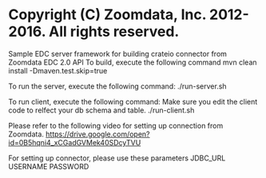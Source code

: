 # Copyright (C) Zoomdata, Inc. 2012-2016. All rights reserved.

Sample EDC server framework for building crateio connector from Zoomdata EDC 2.0 API
To build, execute the following command
mvn clean install -Dmaven.test.skip=true

To run the server, execute the following command:
./run-server.sh

To run client, execute the following command:
Make sure you edit the client code to relfect your db schema and table.
./run-client.sh


Please refer to the following video for setting up connection from Zoomdata.
https://drive.google.com/open?id=0B5hqni4_xCGadGVMek40SDcyTVU

For setting up connector, please use these parameters 
JDBC_URL
USERNAME
PASSWORD
